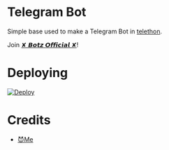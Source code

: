 # Telegram Bot
Simple base used to make a Telegram Bot in [telethon](https://github.com/LonamiWebs/Telethon).
   
Join [✘ 𝘽𝙤𝙩𝙯 𝙊𝙛𝙛𝙞𝙘𝙞𝙖𝙡 ✘](https://t.me/Botz_Official)!
    

   
# Deploying
[![Deploy](https://www.herokucdn.com/deploy/button.svg)](https://heroku.com/deploy)

# Credits
- [😈Me](https://t.me/Godmrunal)




